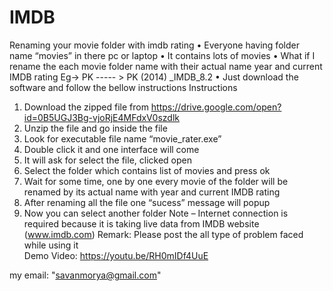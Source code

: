 # IMDB
Renaming your movie folder with imdb rating
•	Everyone having folder name “movies” in there pc or laptop
•	It contains lots of movies 
•	What if I rename the each movie folder name with their actual name year and current IMDB rating
Eg-> PK ----- > PK (2014) _IMDB_8.2
•	Just download the software and follow the bellow instructions
Instructions
1.	Download the zipped file from https://drive.google.com/open?id=0B5UGJ3Bg-vjoRjE4MFdxV0szdlk
2.	Unzip the file and go inside the file 
3.	Look for executable file name “movie_rater.exe”
4.	Double click it and one interface will come
5.	It will ask for select the file, clicked open
6.	Select the folder which contains list of movies and press ok
7.	Wait for some time, one by one every movie of the folder will be renamed by its actual name with year and current IMDB rating
8.	After renaming all the file one “sucess” message will popup
9.	Now you can select another folder
Note – Internet connection is required because it is taking live data from IMDB website (www.imdb.com)
Remark: Please post the all type of problem faced while using it                                            
Demo Video: https://youtu.be/RH0mIDf4UuE                                      

my email: "savanmorya@gmail.com"
